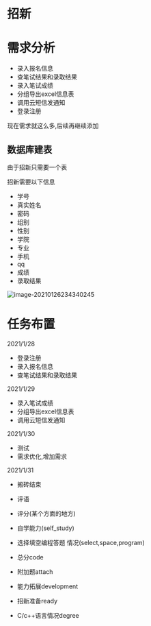 # 招新

# 需求分析

* 录入报名信息
* 查笔试结果和录取结果
* 录入笔试成绩
* 分组导出excel信息表
* 调用云短信发通知
* 登录注册

现在需求就这么多,后续再继续添加

## 数据库建表

由于招新只需要一个表

招新需要以下信息

* 学号
* 真实姓名
* 密码
* 组别
* 性别
* 学院
* 专业
* 手机
* qq
* 成绩
* 录取结果

![image-20210126234340245](https://cdn.jsdelivr.net/gh/baici1/image-host/img/image-20210126234340245.png)

# 任务布置

2021/1/28

* 登录注册
* 录入报名信息
* 查笔试结果和录取结果

2021/1/29

* 录入笔试成绩
* 分组导出excel信息表
* 调用云短信发通知

2021/1/30

* 测试
* 需求优化,增加需求

2021/1/31

* 搬砖结束





* 评语
* 评分(某个方面的地方)
* 自学能力(self_study)
* 选择填空编程答题 情况(select,space,program)
* 总分code
* 附加题attach
* 能力拓展development
* 招新准备ready
* C/c++语言情况degree



